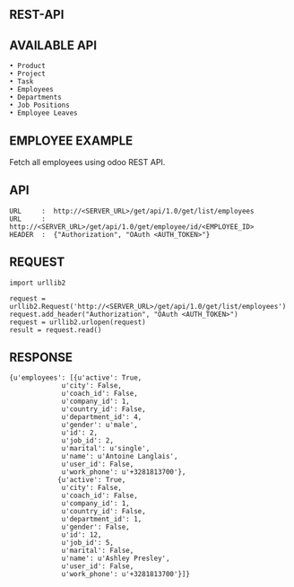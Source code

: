 REST-API
----




AVAILABLE API
----

    • Product
    • Project
    • Task
    • Employees
    • Departments
    • Job Positions
    • Employee Leaves



EMPLOYEE EXAMPLE
----

Fetch all employees using odoo REST API.



API
-------------------------

    URL     :  http://<SERVER_URL>/get/api/1.0/get/list/employees
    URL     :  http://<SERVER_URL>/get/api/1.0/get/employee/id/<EMPLOYEE_ID>
    HEADER  :  {"Authorization", "OAuth <AUTH_TOKEN>"}



REQUEST
-------------------------

    import urllib2

    request = urllib2.Request('http://<SERVER_URL>/get/api/1.0/get/list/employees')
    request.add_header("Authorization", "OAuth <AUTH_TOKEN>")
    request = urllib2.urlopen(request)
    result = request.read()



RESPONSE
-------------------------

    {u'employees': [{u'active': True,
                 u'city': False,
                 u'coach_id': False,
                 u'company_id': 1,
                 u'country_id': False,
                 u'department_id': 4,
                 u'gender': u'male',
                 u'id': 2,
                 u'job_id': 2,
                 u'marital': u'single',
                 u'name': u'Antoine Langlais',
                 u'user_id': False,
                 u'work_phone': u'+3281813700'},
                {u'active': True,
                 u'city': False,
                 u'coach_id': False,
                 u'company_id': 1,
                 u'country_id': False,
                 u'department_id': 1,
                 u'gender': False,
                 u'id': 12,
                 u'job_id': 5,
                 u'marital': False,
                 u'name': u'Ashley Presley',
                 u'user_id': False,
                 u'work_phone': u'+3281813700'}]}

